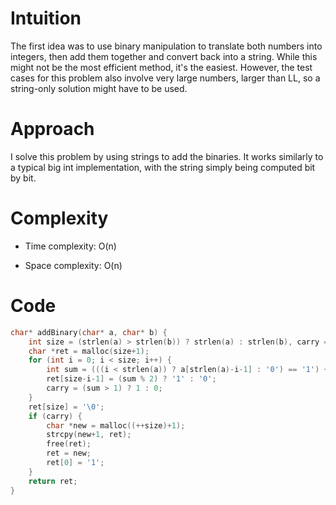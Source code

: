 # Intuition
The first idea was to use binary manipulation to translate both numbers into integers, then add them together and convert back into a string. While this might not be the most efficient method, it's the easiest. However, the test cases for this problem also involve very large numbers, larger than LL, so a string-only solution might have to be used.

# Approach
I solve this problem by using strings to add the binaries. It works similarly to a typical big int implementation, with the string simply being computed bit by bit.

# Complexity
- Time complexity:
O(n)

- Space complexity:
O(n)

# Code
```c
char* addBinary(char* a, char* b) {
    int size = (strlen(a) > strlen(b)) ? strlen(a) : strlen(b), carry = 0;
    char *ret = malloc(size+1);
    for (int i = 0; i < size; i++) {
        int sum = (((i < strlen(a)) ? a[strlen(a)-i-1] : '0') == '1') + (((i < strlen(b)) ? b[strlen(b)-i-1]: '0') == '1') + carry;
        ret[size-i-1] = (sum % 2) ? '1' : '0';
        carry = (sum > 1) ? 1 : 0;
    }
    ret[size] = '\0';
    if (carry) {
        char *new = malloc((++size)+1);
        strcpy(new+1, ret);
        free(ret);
        ret = new;
        ret[0] = '1';
    }
    return ret;
}
```
